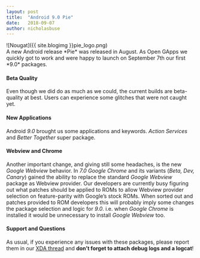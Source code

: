 ```yaml
---
layout: post
title:  "Android 9.0 Pie"
date:   2018-09-07
author: nicholasbuse
---
```

<div markdown='1'>
![Nougat]({{ site.blogimg }}pie_logo.png)
</div>
A new Android release *Pie* was released in August. As Open GApps we quickly got to work and were happy to launch on September 7th our first *9.0* packages.

#### Beta Quality
Even though we did do as much as we could, the current builds are beta-quality at best. Users can experience some glitches that were not caught yet.

#### New Applications
Android *9.0* brought us some applications and keywords. *Action Services* and *Better Together* super package.

#### Webview and Chrome
Another important change, and giving still some headaches, is the new *Google Webview* behavior. In *7.0* *Google Chrome* and its variants (*Beta, Dev, Canary*) gained the ability to replace the standard *Google Webview* package as Webview provider. Our developers are currently busy figuring out what patches should be applied to ROMs to allow Webview provider selection on feature-parity with Google’s stock ROMs. When sorted out and patches provided to ROM developers this will probably imply some changes the package selection and logic for *9.0*. i.e. when *Google Chrome* is installed it would be unnecessary to install *Google Webview* too.

#### Support and Questions
As usual, if you experience any issues with these packages, please report them in our [XDA thread](https://forum.xda-developers.com/android/software/Open-GApps-t3098071) and **don’t forget to attach debug logs and a logcat**!
